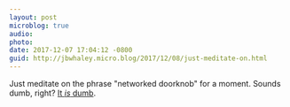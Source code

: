```yaml
---
layout: post
microblog: true
audio: 
photo: 
date: 2017-12-07 17:04:12 -0800
guid: http://jbwhaley.micro.blog/2017/12/08/just-meditate-on.html
---
```

Just meditate on the phrase "networked doorknob" for a moment. Sounds dumb, right? [It *is* dumb](https://512pixels.net/2017/12/zero-day-ios-homekit-vulnerability-discovered-patch-coming-next-week/). 
